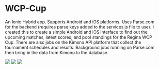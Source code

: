 # WCP-Cup

An Ionic Hybrid app. Supports Android and iOS platforms. Uses Parse.com for the backend (requires parse keys added to the services.js file to use). I created this to create a simple Android and iOS interface to find out the upcoming matches, latest scores, and pool standings for the Regina WCP Cup. There are also jobs on the Kimono API platform that collect the tournament schedules and results. Background jobs running on Parse.com then bring in the data from Kimono to the database.


![](http://i.imgur.com/5Ybvybz.png)
![](http://i.imgur.com/8sgWjNR.png)
![](http://i.imgur.com/jKS1h5R.png)
